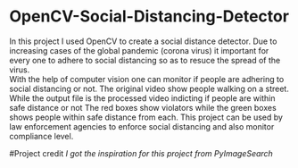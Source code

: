 # OpenCV-Social-Distancing-Detector
In this project I used OpenCV to create a social distance detector. Due to increasing cases of the global pandemic (corona virus) it important for
every one to adhere to social distancing so as to resuce the spread of the virus. \
With the help of computer vision one can monitor if people are adhering to social distancing or not.
The original video show people walking on a street. While the output file is the processed video indicting if people are within safe distance or not
The red boxes show violators while the green boxes shows people within safe distance from each.
This project can be used by law enforcement agencies to enforce social distancing and also monitor compliance level.

#Project credit
*I got the inspiration for this project from PyImageSearch*
